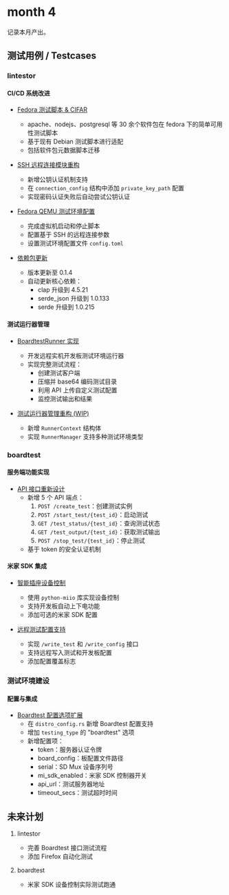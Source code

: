 # month 4

记录本月产出。

## 测试用例 / Testcases

### lintestor

#### CI/CD 系统改进
- [Fedora 测试脚本 & CIFAR](https://github.com/255doesnotexist/lintestor/commit/0977b319bf0b2bd6c1ed192ec6c4ac42baea7a4b)
  - apache、nodejs、postgresql 等 30 余个软件包在 fedora 下的简单可用性测试脚本
  - 基于现有 Debian 测试脚本进行适配
  - 包括软件包元数据脚本迁移

- [SSH 远程连接模块重构](https://github.com/255doesnotexist/lintestor/commit/0052a55)
  - 新增公钥认证机制支持
  - 在 `connection_config` 结构中添加 `private_key_path` 配置
  - 实现密码认证失败后自动尝试公钥认证

- [Fedora QEMU 测试环境配置](https://github.com/255doesnotexist/lintestor/commit/4d488aa)
  - 完成虚拟机启动和停止脚本
  - 配置基于 SSH 的远程连接参数
  - 设置测试环境配置文件 `config.toml`

- [依赖包更新](https://github.com/255doesnotexist/lintestor/commit/d090e84)
  - 版本更新至 0.1.4
  - 自动更新核心依赖：
    - clap 升级到 4.5.21
    - serde_json 升级到 1.0.133
    - serde 升级到 1.0.215

#### 测试运行器管理
- [BoardtestRunner 实现](https://github.com/255doesnotexist/lintestor/commit/0cef170)
  - 开发远程实机开发板测试环境运行器
  - 实现完整测试流程：
    - 创建测试客户端
    - 压缩并 base64 编码测试目录
    - 利用 API 上传自定义测试配置
    - 监控测试输出和结果

- [测试运行器管理重构 (WIP)](https://github.com/255doesnotexist/lintestor/commit/e833115)
  - 新增 `RunnerContext` 结构体
  - 实现 `RunnerManager` 支持多种测试环境类型

### boardtest

#### 服务端功能实现
- [API 接口重新设计](https://github.com/255doesnotexist/boardtest/commit/c5a823d4c7ce2cb4881ded1c5b5a63f00981933b)
  - 新增 5 个 API 端点：
    1. `POST /create_test`：创建测试实例
    2. `POST /start_test/{test_id}`：启动测试
    3. `GET /test_status/{test_id}`：查询测试状态
    4. `GET /test_output/{test_id}`：获取测试输出
    5. `POST /stop_test/{test_id}`：停止测试
  - 基于 token 的安全认证机制

#### 米家 SDK 集成
- [智能插座设备控制](https://github.com/255doesnotexist/boardtest/commit/0ca8add)
  - 使用 `python-miio` 库实现设备控制
  - 支持开发板自动上下电功能
  - 添加可选的米家 SDK 配置

- [远程测试配置支持](https://github.com/255doesnotexist/boardtest/commit/7fde519)
  - 实现 `/write_test` 和 `/write_config` 接口
  - 支持远程写入测试和开发板配置
  - 添加配置覆盖标志

### 测试环境建设

#### 配置与集成
- [Boardtest 配置选项扩展](https://github.com/255doesnotexist/lintestor/commit/a664d5a)
  - 在 `distro_config.rs` 新增 Boardtest 配置支持
  - 增加 `testing_type` 的 "boardtest" 选项
  - 新增配置项：
    - token：服务器认证令牌
    - board_config：板配置文件路径
    - serial：SD Mux 设备序列号
    - mi_sdk_enabled：米家 SDK 控制器开关
    - api_url：测试服务器地址
    - timeout_secs：测试超时时间

## 未来计划

1. lintestor
   - 完善 Boardtest 接口测试流程
   - 添加 Firefox 自动化测试

2. boardtest
   - 米家 SDK 设备控制实际测试跑通
